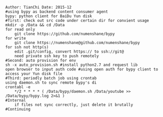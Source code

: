 	Author: TianChi Date: 2015-12
	#using bypy as backend content consumer agent
	bypy: python client for BaiDu Yun disk
	#first: check out src code under certain dir for convient usage
	mkdir -p /Data && cd /Data 
	for read only
		git clone https://github.com/numenshane/bypy
	for write 
		git clone https://numenshane@github.com/numenshane/bypy
	for ssh not http(s)
		edit .git/config, convert https:// to ssh://git@
		need private ssh key to push remotely
	#Second: auto provision for env
	sh -x auto_provision.sh #install python2.7 and request lib
	open browser to input auth code #using open auth for bypy client to access your Yun disk file   
	#Third: periodly batch job using crontab
	using daemon.sh to sync remote bypy's di
	crontabl -e 
		*/2 * * * * ( /Data/bypy/daemon.sh /Data/youtube >> /Data/bypy/bypy.log 2>&1 )
	#Internal
		if files not sync correctly, just delete it brutally
	#Continuing
